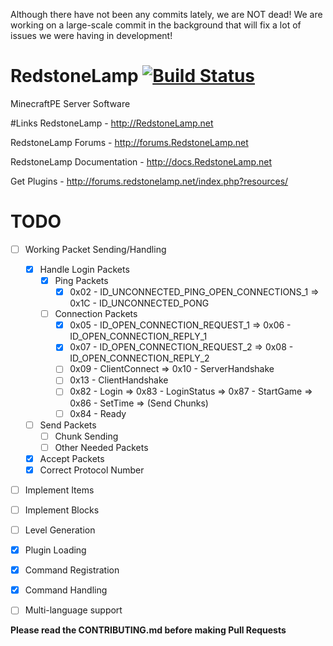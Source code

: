 Although there have not been any commits lately, we are NOT dead!  We are working on a large-scale commit in the background that will fix a lot of issues we were having in development!

# RedstoneLamp	[![Build Status](https://travis-ci.org/RedstoneLamp/RedstoneLamp.svg?branch=new)](https://travis-ci.org/RedstoneLamp/RedstoneLamp)
MinecraftPE Server Software


#Links
RedstoneLamp - http://RedstoneLamp.net

RedstoneLamp Forums - http://forums.RedstoneLamp.net

RedstoneLamp Documentation - http://docs.RedstoneLamp.net

Get Plugins - http://forums.redstonelamp.net/index.php?resources/

# TODO
- [ ] Working Packet Sending/Handling

	- [x] Handle Login Packets
		- [x] Ping Packets
			- [x] 0x02 - ID_UNCONNECTED_PING_OPEN_CONNECTIONS_1 => 0x1C - ID_UNCONNECTED_PONG
		- [ ] Connection Packets
			- [x] 0x05 - ID_OPEN_CONNECTION_REQUEST_1 => 0x06 - ID_OPEN_CONNECTION_REPLY_1
			- [x] 0x07 - ID_OPEN_CONNECTION_REQUEST_2 => 0x08 - ID_OPEN_CONNECTION_REPLY_2
			- [ ] 0x09 - ClientConnect => 0x10 - ServerHandshake
			- [ ] 0x13 - ClientHandshake
			- [ ] 0x82 - Login => 0x83 - LoginStatus => 0x87 - StartGame => 0x86 - SetTime => (Send Chunks)
			- [ ] 0x84 - Ready
		
	- [ ] Send Packets
		- [ ] Chunk Sending
		- [ ] Other Needed Packets
	- [x] Accept Packets
	- [x] Correct Protocol Number
	
- [ ] Implement Items
- [ ] Implement Blocks
- [ ] Level Generation
- [x] Plugin Loading
- [x] Command Registration
- [x] Command Handling
- [ ] Multi-language support

**Please read the CONTRIBUTING.md before making Pull Requests**
